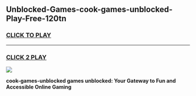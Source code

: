 
## Unblocked-Games-cook-games-unblocked-Play-Free-120tn
<h3>
<a href="https://premium76.site?title=cook-games-unblocked&ref=23A">CLICK TO PLAY</a></h3>
<hr>

<h3>
<a href="https://premium76.site?title=cook-games-unblocked&ref=23A">CLICK 2 PLAY</a>
  
</h3>

<a href="https://premium76.site?title=cook-games-unblocked&ref=23A"><img src="https://clearcache.store/games.png"></a>


**cook-games-unblocked games unblocked: Your Gateway to Fun and Accessible Online Gaming**

